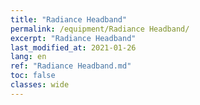 ```yaml
---
title: "Radiance Headband"
permalink: /equipment/Radiance Headband/
excerpt: "Radiance Headband"
last_modified_at: 2021-01-26
lang: en
ref: "Radiance Headband.md"
toc: false
classes: wide
---
```


